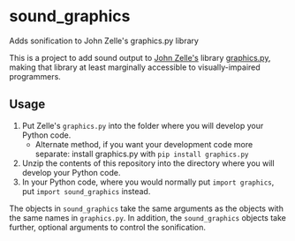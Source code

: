# sound_graphics
Adds sonification to John Zelle's graphics.py library

This is a project to add sound output to [John Zelle's](https://mcsp.wartburg.edu/zelle/) library
[graphics.py](https://mcsp.wartburg.edu/zelle/python/graphics.py),
making that library at least marginally accessible to visually-impaired programmers.

## Usage

  1.  Put Zelle's `graphics.py` into the folder where you will develop your Python code.
      - Alternate method, if you want your development code more separate: install graphics.py with `pip install graphics.py`
  2.  Unzip the contents of this repository into the directory where you will develop your Python code.
  3.  In your Python code, where you would normally put `import graphics`, put `import sound_graphics` instead.
  
The objects in `sound_graphics` take the same arguments as the objects with the same names in `graphics.py`.  In addition,
the `sound_graphics` objects take further, optional arguments to control the sonification.
